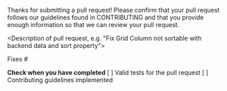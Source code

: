 Thanks for submitting a pull request!
Please confirm that your pull request follows our guidelines found in CONTRIBUTING and that you provide enough information so that we can review your pull request.

<Description of pull request, e.g. "Fix Grid Column not sortable with backend data and sort property">

Fixes #<replace with an issue number>

**Check when you have completed**
[ ] Valid tests for the pull request
[ ] Contributing guidelines implemented
